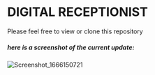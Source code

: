 <h1>DIGITAL RECEPTIONIST</h1>

<p> Please feel free to view or clone this repository </p>

<h5>here is a screenshot of the current update:</h5>

![Screenshot_1666150721](https://user-images.githubusercontent.com/102406588/200101727-661bbeb5-5e54-41a5-b842-ca9de6293202.png)
